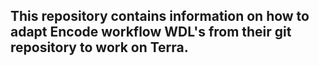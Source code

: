 ## This repository contains information on how to adapt Encode workflow WDL's from their git repository to work on Terra.
